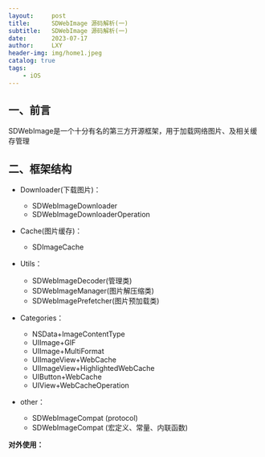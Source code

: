 ```yaml
---
layout:     post
title:      SDWebImage 源码解析(一)
subtitle:   SDWebImage 源码解析(一)
date:       2023-07-17
author:     LXY
header-img: img/home1.jpeg
catalog: true
tags:
    - iOS
---
```


## 一、前言

SDWebImage是一个十分有名的第三方开源框架，用于加载网络图片、及相关缓存管理

## 二、框架结构


- Downloader(下载图片)：
	- SDWebImageDownloader
	- SDWebImageDownloaderOperation 

- Cache(图片缓存)：
	- SDImageCache

- Utils：
	- SDWebImageDecoder(管理类)
	- SDWebImageManager(图片解压缩类)
	- SDWebImagePrefetcher(图片预加载类)

- Categories：
	- NSData+ImageContentType
	- UIImage+GIF
	- UIImage+MultiFormat
	- UIImageView+WebCache
	- UIImageView+HighlightedWebCache
	- UIButton+WebCache
	- UIView+WebCacheOperation

- other：
	- SDWebImageCompat (protocol)
	- SDWebImageCompat (宏定义、常量、内联函数)


**对外使用：**




